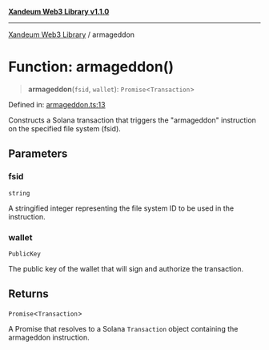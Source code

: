 [**Xandeum Web3 Library v1.1.0**](../README.md)

***

[Xandeum Web3 Library](../globals.md) / armageddon

# Function: armageddon()

> **armageddon**(`fsid`, `wallet`): `Promise`\<`Transaction`\>

Defined in: [armageddon.ts:13](https://github.com/Xandeum/test_web3/blob/main/src/armageddon.ts#L13)

Constructs a Solana transaction that triggers the "armageddon" instruction
on the specified file system (fsid).

## Parameters

### fsid

`string`

A stringified integer representing the file system ID to be used in the instruction.

### wallet

`PublicKey`

The public key of the wallet that will sign and authorize the transaction.

## Returns

`Promise`\<`Transaction`\>

A Promise that resolves to a Solana `Transaction` object containing the armageddon instruction.
